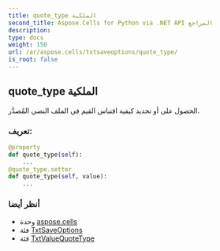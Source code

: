 ```yaml
---
title: quote_type الملكية
second_title: Aspose.Cells for Python via .NET API المراجع
description:
type: docs
weight: 150
url: /ar/aspose.cells/txtsaveoptions/quote_type/
is_root: false
---
```

##  quote_type الملكية

الحصول على أو تحديد كيفية اقتباس القيم في الملف النصي المُصدَّر.
###  تعريف:
```python
@property
def quote_type(self):
    ...
@quote_type.setter
def quote_type(self, value):
    ...
```

###  أنظر أيضا
* وحدة [aspose.cells](../../)
* فئة [TxtSaveOptions](/cells/python-net/ar/aspose.cells/txtsaveoptions)
* فئة [TxtValueQuoteType](/cells/python-net/ar/aspose.cells/txtvaluequotetype)
